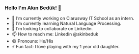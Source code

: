 ### Hello I'm Akın Bedük! 👋

- 🔭 I’m currently working on Clarusway IT School as an intern.
- 🌱 I’m currently learning Natural Language Processing.
- 👯 I’m looking to collaborate on Linkedin.
- 📫 How to reach me: Linkedin @akinbeduk
- 😄 Pronouns: He/His
- ⚡ Fun fact: I love playing with my 1 year old daughter.
